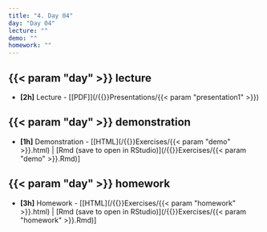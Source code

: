 ```yaml
---
title: "4. Day 04"
day: "Day 04"
lecture: ""
demo: ""
homework: ""
---
```


## {{< param "day" >}} lecture

- **\[2h\]** Lecture - 
    [[PDF]](/{{<myPackageUrl>}}Presentations/{{< param "presentation1" >}})

## {{< param "day" >}} demonstration

- **\[1h\]** Demonstration - 
    [[HTML](/{{<myPackageUrl>}}Exercises/{{< param "demo" >}}.html) | [Rmd (save to open in RStudio)](/{{<myPackageUrl>}}Exercises/{{< param "demo" >}}.Rmd)]

## {{< param "day" >}} homework

-  **\[3h\]** Homework - 
    [[HTML](/{{<myPackageUrl>}}Exercises/{{< param "homework" >}}.html) | [Rmd (save to open in RStudio)](/{{<myPackageUrl>}}Exercises/{{< param "homework" >}}.Rmd)]
